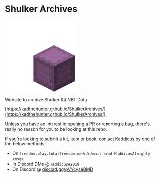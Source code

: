 # Shulker Archives
![Cute Mascot :3](assets/Shulker_shooting.gif)

Website to archive Shulker Kit NBT Data

[https://kadthehunter.github.io/ShulkerArchives/](https://kadthehunter.github.io/ShulkerArchives/)

Unless you have an interest in opening a PR or reporting a bug, there's really no reason for you to be looking at this repo.

If you're looking to submit a kit, item or book, contact Kaddicus by one of the below methods:

- On `freedom.play.totalfreedom.me` via `/mail send KaddicusAlmighty <msg>`
- In Discord DMs @ `Kaddicus#2019`
- On Discord @ [discord.gg/pVYcyseBMD](discord.gg/pVYcyseBMD)